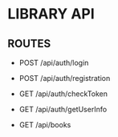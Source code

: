 # LIBRARY API

## ROUTES

-   POST /api/auth/login
-   POST /api/auth/registration
-   GET /api/auth/checkToken
-   GET /api/auth/getUserInfo

-   GET /api/books
